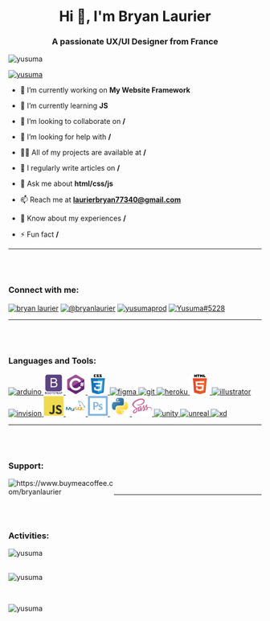 <h1 align="center">Hi 👋, I'm Bryan Laurier</h1>
<h3 align="center">A passionate UX/UI Designer from France</h3>

<p align="left"> <img src="https://komarev.com/ghpvc/?username=yusuma&label=Profile%20views&color=0e75b6&style=flat" alt="yusuma" /> </p>

<p align="left"> <a href="https://github.com/ryo-ma/github-profile-trophy"><img src="https://github-profile-trophy.vercel.app/?username=yusuma" alt="yusuma" /></a> </p>

- 🔭 I’m currently working on **My Website Framework**

- 🌱 I’m currently learning **JS**

- 👯 I’m looking to collaborate on **/**

- 🤝 I’m looking for help with **/**

- 👨‍💻 All of my projects are available at **/**

- 📝 I regularly write articles on **/**

- 💬 Ask me about **html/css/js**

- 📫 Reach me at **laurierbryan77340@gmail.com**

- 📄 Know about my experiences **/**

- ⚡ Fun fact **/**
<hr>
<br><br>


<h3 align="left">Connect with me:</h3>
<p align="left">
<a href="https://linkedin.com/in/bryan laurier" target="blank"><img align="center" src="https://raw.githubusercontent.com/rahuldkjain/github-profile-readme-generator/master/src/images/icons/Social/linked-in-alt.svg" alt="bryan laurier" height="30" width="40" /></a>
<a href="https://instagram.com/@bryanlaurier" target="blank"><img align="center" src="https://raw.githubusercontent.com/rahuldkjain/github-profile-readme-generator/master/src/images/icons/Social/instagram.svg" alt="@bryanlaurier" height="30" width="40" /></a>
<a href="https://www.youtube.com/c/yusumaprod" target="blank"><img align="center" src="https://raw.githubusercontent.com/rahuldkjain/github-profile-readme-generator/master/src/images/icons/Social/youtube.svg" alt="yusumaprod" height="30" width="40" /></a>
<a href="https://discord.gg/Yusuma#5228" target="blank"><img align="center" src="https://raw.githubusercontent.com/rahuldkjain/github-profile-readme-generator/master/src/images/icons/Social/discord.svg" alt="Yusuma#5228" height="30" width="40" /></a>
</p>
<hr>
<br><br>

<h3 align="left">Languages and Tools:</h3>
<p align="left"> <a href="https://www.arduino.cc/" target="_blank"> <img src="https://cdn.worldvectorlogo.com/logos/arduino-1.svg" alt="arduino" width="40" height="40"/> </a> <a href="https://getbootstrap.com" target="_blank"> <img src="https://raw.githubusercontent.com/devicons/devicon/master/icons/bootstrap/bootstrap-plain-wordmark.svg" alt="bootstrap" width="40" height="40"/> </a> <a href="https://www.w3schools.com/cs/" target="_blank"> <img src="https://raw.githubusercontent.com/devicons/devicon/master/icons/csharp/csharp-original.svg" alt="csharp" width="40" height="40"/> </a> <a href="https://www.w3schools.com/css/" target="_blank"> <img src="https://raw.githubusercontent.com/devicons/devicon/master/icons/css3/css3-original-wordmark.svg" alt="css3" width="40" height="40"/> </a> <a href="https://www.figma.com/" target="_blank"> <img src="https://www.vectorlogo.zone/logos/figma/figma-icon.svg" alt="figma" width="40" height="40"/> </a> <a href="https://git-scm.com/" target="_blank"> <img src="https://www.vectorlogo.zone/logos/git-scm/git-scm-icon.svg" alt="git" width="40" height="40"/> </a> <a href="https://heroku.com" target="_blank"> <img src="https://www.vectorlogo.zone/logos/heroku/heroku-icon.svg" alt="heroku" width="40" height="40"/> </a> <a href="https://www.w3.org/html/" target="_blank"> <img src="https://raw.githubusercontent.com/devicons/devicon/master/icons/html5/html5-original-wordmark.svg" alt="html5" width="40" height="40"/> </a> <a href="https://www.adobe.com/in/products/illustrator.html" target="_blank"> <img src="https://www.vectorlogo.zone/logos/adobe_illustrator/adobe_illustrator-icon.svg" alt="illustrator" width="40" height="40"/> </a> <a href="https://www.invisionapp.com/" target="_blank"> <img src="https://www.vectorlogo.zone/logos/invisionapp/invisionapp-icon.svg" alt="invision" width="40" height="40"/> </a> <a href="https://developer.mozilla.org/en-US/docs/Web/JavaScript" target="_blank"> <img src="https://raw.githubusercontent.com/devicons/devicon/master/icons/javascript/javascript-original.svg" alt="javascript" width="40" height="40"/> </a> <a href="https://www.mysql.com/" target="_blank"> <img src="https://raw.githubusercontent.com/devicons/devicon/master/icons/mysql/mysql-original-wordmark.svg" alt="mysql" width="40" height="40"/> </a> <a href="https://www.photoshop.com/en" target="_blank"> <img src="https://raw.githubusercontent.com/devicons/devicon/master/icons/photoshop/photoshop-line.svg" alt="photoshop" width="40" height="40"/> </a> <a href="https://www.python.org" target="_blank"> <img src="https://raw.githubusercontent.com/devicons/devicon/master/icons/python/python-original.svg" alt="python" width="40" height="40"/> </a> <a href="https://sass-lang.com" target="_blank"> <img src="https://raw.githubusercontent.com/devicons/devicon/master/icons/sass/sass-original.svg" alt="sass" width="40" height="40"/> </a> <a href="https://unity.com/" target="_blank"> <img src="https://www.vectorlogo.zone/logos/unity3d/unity3d-icon.svg" alt="unity" width="40" height="40"/> </a> <a href="https://unrealengine.com/" target="_blank"> <img src="https://raw.githubusercontent.com/kenangundogan/fontisto/036b7eca71aab1bef8e6a0518f7329f13ed62f6b/icons/svg/brand/unreal-engine.svg" alt="unreal" width="40" height="40"/> </a> <a href="https://www.adobe.com/products/xd.html" target="_blank"> <img src="https://cdn.worldvectorlogo.com/logos/adobe-xd.svg" alt="xd" width="40" height="40"/> </a> </p>
<hr>
<br><br>


<h3 align="left">Support:</h3>
<p><a href="https://www.buymeacoffee.com/https://www.buymeacoffee.com/bryanlaurier"> <img align="left" src="https://cdn.buymeacoffee.com/buttons/v2/default-yellow.png" height="50" width="210" alt="https://www.buymeacoffee.com/bryanlaurier" /></a></p><br>
<hr>
<br><br>

<h3 align="left">Activities:</h3>
<p><img align="left" src="https://github-readme-stats.vercel.app/api/top-langs?username=yusuma&show_icons=true&locale=en&layout=compact" alt="yusuma" /></p>
<br><br>

<p>&nbsp;<img align="left" src="https://github-readme-stats.vercel.app/api?username=yusuma&show_icons=true&locale=en" alt="yusuma" /></p><br>

<p><img align="left" src="https://github-readme-streak-stats.herokuapp.com/?user=yusuma&" alt="yusuma" /></p><br>

